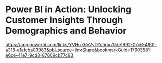 # Power BI in Action: Unlocking Customer Insights Through Demographics and Behavior



https://app.powerbi.com/links/YVHuZ6nVyD?ctid=70de1992-07c6-480f-a318-a1afcba03983&pbi_source=linkShare&bookmarkGuid=17603581-e6ce-41e7-9cd8-87609cb77c93
